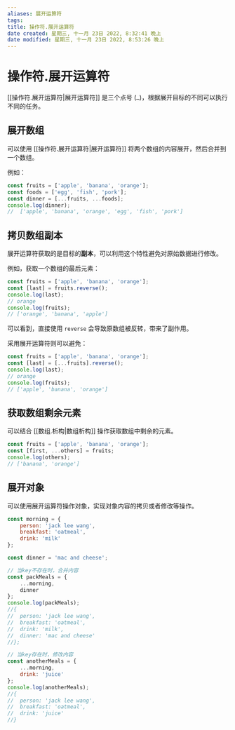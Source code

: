 ```yaml
---
aliases: 展开运算符
tags: 
title: 操作符.展开运算符
date created: 星期三, 十一月 23日 2022, 8:32:41 晚上
date modified: 星期三, 十一月 23日 2022, 8:53:26 晚上
---
```


# 操作符.展开运算符

[[操作符.展开运算符|展开运算符]] 是三个点号 (`…`)，根据展开目标的不同可以执行不同的任务。

## 展开数组

可以使用 [[操作符.展开运算符|展开运算符]] 将两个数组的内容展开，然后合并到一个数组。

例如：

```javascript
const fruits = ['apple', 'banana', 'orange'];
const foods = ['egg', 'fish', 'pork'];
const dinner = [...fruits, ...foods];
console.log(dinner);
//  ['apple', 'banana', 'orange', 'egg', 'fish', 'pork']
```

## 拷贝数组副本

展开运算符获取的是目标的**副本**，可以利用这个特性避免对原始数据进行修改。

例如，获取一个数组的最后元素：

```javascript
const fruits = ['apple', 'banana', 'orange'];
const [last] = fruits.reverse();
console.log(last);
// orange
console.log(fruits);
// ['orange', 'banana', 'apple']
```

可以看到，直接使用 `reverse` 会导致原数组被反转，带来了副作用。

采用展开运算符则可以避免：

```javascript
const fruits = ['apple', 'banana', 'orange'];
const [last] = [...fruits].reverse();
console.log(last);
// orange
console.log(fruits);
// ['apple', 'banana', 'orange']
```

## 获取数组剩余元素

可以结合 [[数组.析构|数组析构]] 操作获取数组中剩余的元素。

```javascript
const fruits = ['apple', 'banana', 'orange'];
const [first, ...others] = fruits;
console.log(others);
// ['banana', 'orange']
```

## 展开对象

可以使用展开运算符操作对象，实现对象内容的拷贝或者修改等操作。

```javascript
const morning = {
	person: 'jack lee wang',
	breakfast: 'oatmeal',
	drink: 'milk'
};

const dinner = 'mac and cheese';

// 当key不存在时，合并内容
const packMeals = {
	...morning,
	dinner
};
console.log(packMeals);
//{
//	person: 'jack lee wang',
//	breakfast: 'oatmeal',
//	drink: 'milk',
//	dinner: 'mac and cheese'
//};

// 当key存在时，修改内容
const anotherMeals = {
	...morning,
	drink: 'juice'
};
console.log(anotherMeals);
//{
//	person: 'jack lee wang',
//	breakfast: 'oatmeal',
//	drink: 'juice'
//}
```
